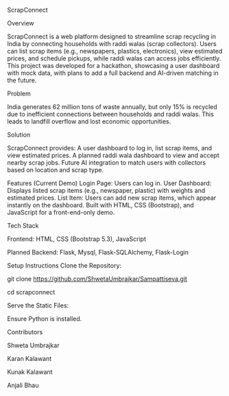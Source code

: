 ScrapConnect

Overview

ScrapConnect is a web platform designed to streamline scrap recycling in India by connecting households with raddi walas (scrap collectors). Users can list scrap items (e.g., newspapers, plastics, electronics), view estimated prices, and schedule pickups, while raddi walas can access jobs efficiently. This project was developed for a hackathon, showcasing a user dashboard with mock data, with plans to add a full backend and AI-driven matching in the future.

Problem

India generates 62 million tons of waste annually, but only 15% is recycled due to inefficient connections between households and raddi walas. This leads to landfill overflow and lost economic opportunities.

Solution

ScrapConnect provides:
A user dashboard to log in, list scrap items, and view estimated prices.
A planned raddi wala dashboard to view and accept nearby scrap jobs.
Future AI integration to match users with collectors based on location and scrap type.

Features (Current Demo)
Login Page: Users can log in.
User Dashboard: Displays listed scrap items (e.g., newspaper, plastic) with weights and estimated prices.
List Item: Users can add new scrap items, which appear instantly on the dashboard.
Built with HTML, CSS (Bootstrap), and JavaScript for a front-end-only demo.

Tech Stack

Frontend: HTML, CSS (Bootstrap 5.3), JavaScript

Planned Backend: Flask, Mysql, Flask-SQLAlchemy, Flask-Login


Setup Instructions
Clone the Repository:

git clone https://github.com/ShwetaUmbrajkar/Sampattiseva.git

cd scrapconnect

Serve the Static Files:

Ensure Python is installed.


Contributors

Shweta Umbrajkar

Karan Kalawant

Kunak Kalawant

Anjali Bhau

